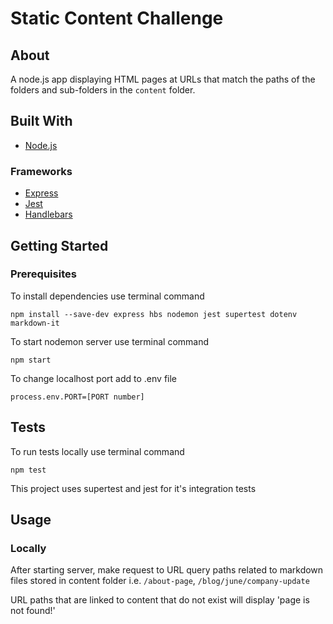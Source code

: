 # Static Content Challenge

## About

A node.js app displaying HTML pages at URLs that match the paths of the folders and sub-folders in the `content` folder.

## Built With

- [Node.js](https://nodejs.org/en/)

### Frameworks
 
- [Express](http://expressjs.com/) 
- [Jest](https://jestjs.io/)
- [Handlebars](https://www.npmjs.com/package/hbs) 

## Getting Started

### Prerequisites

To install dependencies use terminal command

```
npm install --save-dev express hbs nodemon jest supertest dotenv markdown-it

```

To start nodemon server use terminal command 

```
npm start
```


To change localhost port add to .env file

```
process.env.PORT=[PORT number]
```

## Tests

To run tests locally use terminal command

```
npm test
```

This project uses supertest and jest for it's integration tests

## Usage

### Locally

After starting server, make request to URL query paths related to markdown files stored in content folder i.e. `/about-page`, `/blog/june/company-update`

URL paths that are linked to content that do not exist will display 'page is not found!'


